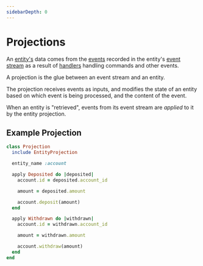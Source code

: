 ```yaml
---
sidebarDepth: 0
---
```


# Projections

An [entity's](./entities.md) data comes from the [events](/glossary.md#event) recorded in the entity's [event stream](/glossary.md#event-stream) as a result of [handlers](./message-handlers.md) handling commands and other events.

A projection is the glue between an event stream and an entity.

The projection receives events as inputs, and modifies the state of an entity based on which event is being processed, and the content of the event.

When an entity is "retrieved", events from its event stream are _applied_ to it by the entity projection.

## Example Projection

``` ruby
class Projection
  include EntityProjection

  entity_name :account

  apply Deposited do |deposited|
    account.id = deposited.account_id

    amount = deposited.amount

    account.deposit(amount)
  end

  apply Withdrawn do |withdrawn|
    account.id = withdrawn.account_id

    amount = withdrawn.amount

    account.withdraw(amount)
  end
end
```
